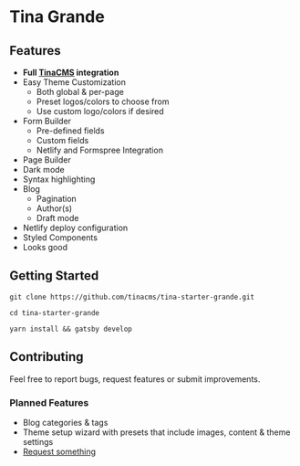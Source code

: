 # Tina Grande

## Features

- **Full [TinaCMS](http://tinacms.org) integration**
- Easy Theme Customization
  - Both global & per-page
  - Preset logos/colors to choose from
  - Use custom logo/colors if desired
- Form Builder
  - Pre-defined fields
  - Custom fields
  - Netlify and Formspree Integration
- Page Builder
- Dark mode
- Syntax highlighting
- Blog
  - Pagination
  - Author(s)
  - Draft mode
- Netlify deploy configuration
- Styled Components
- Looks good

## Getting Started

```
git clone https://github.com/tinacms/tina-starter-grande.git

cd tina-starter-grande

yarn install && gatsby develop
```

## Contributing

Feel free to report bugs, request features or submit improvements.

### Planned Features

- Blog categories & tags
- Theme setup wizard with presets that include images, content & theme settings
- [Request something](https://github.com/tinacms/tina-starter-grande/issues/new)
